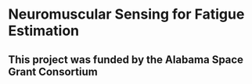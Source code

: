 # Neuromuscular Sensing for Fatigue Estimation
## This project was funded by the Alabama Space Grant Consortium
